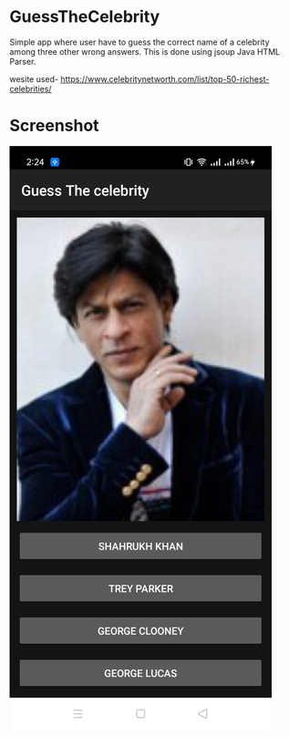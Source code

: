 # GuessTheCelebrity
Simple app where user have to guess the correct name of a celebrity among three other wrong answers. This is done using jsoup Java HTML Parser.

wesite used- https://www.celebritynetworth.com/list/top-50-richest-celebrities/

# Screenshot
<img src="https://github.com/zobaer53/GuessTheCelebrity/blob/master/Screenshot_2021-06-18-14-24-41-43.jpg">
